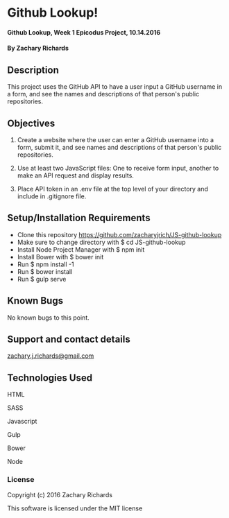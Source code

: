 # Github Lookup!

#### Github Lookup, Week 1 Epicodus Project, 10.14.2016

#### By Zachary Richards

## Description

This project uses the GitHub API to have a user input a GitHub username in a form, and see the names and descriptions of that person's public repositories.

## Objectives

1) Create a website where the user can enter a GitHub username into a form, submit it, and see names and descriptions of that person's public repositories.

2) Use at least two JavaScript files: One to receive form input, another to make an API request and display results.

3) Place API token in an .env file at the top level of your directory and include in .gitignore file.

## Setup/Installation Requirements

* Clone this repository https://github.com/zacharyjrich/JS-github-lookup
* Make sure to change directory with $ cd JS-github-lookup
* Install Node Project Manager with $ npm init
* Install Bower with $ bower init
* Run $ npm install -1
* Run $ bower install
* Run $ gulp serve

## Known Bugs

No known bugs to this point.

## Support and contact details

zachary.j.richards@gmail.com

## Technologies Used

HTML

SASS

Javascript

Gulp

Bower

Node

### License

Copyright (c) 2016 Zachary Richards

This software is licensed under the MIT license
